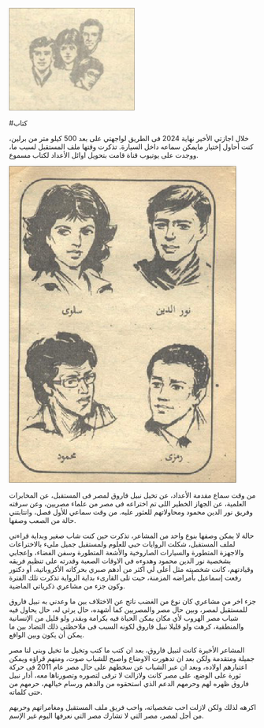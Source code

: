 ![](/public/0301abc30e5156a1a97ad330db14f2402fac782502fb4a0f31cc2565f00d1943.png)

#كتاب

خلال اجازتي الأخير نهاية 2024 فى الطريق لواجهتي على بعد 500 كيلو متر من برلين، كنت أحاول إختيار مايمكن سماعه داخل السيارة. تذكرت وقتها ملف المستقبل لسبب ما، ووجدت على يوتيوب قناة قامت بتحويل اوائل الأعداد لكتاب مسموع.

![](/public/45c06b050852d9977f44fd470dc0d27e81cf77156e5f69944dcb81f1cee58868.png)

من وقت سماع مقدمة الأعداد، عن تخيل نبيل فاروق لمصر فى المستقبل، عن المخابرات العلمية، عن الجهاز الخطير اللى تم اختراعه فى مصر من علماء مصريين، وعن سرقته وفريق نور الدين محمود ومحاولاتهم للعثور عليه. من وقت سماعي للأول فصل، وانتابتني حالة من الصعب وصفها.

حالة لا يمكن وصفها بنوع واحد من المشاعر، تذكرت حين كنت شاب صغير وبداية قراءتي لملف المستقبل، شكلت الروايات حبي للعلوم ولمستقبل جميل مليء بالاختراعات والاجهزة المتطورة والسيارات الصاروخية والأشعة المتطورة وسفن الفضاء، وإعجابي بشخصية نور الدين محمود وهدوءه فى الاوقات الصعبة وقدرته على تنظيم فريقه وقيادتهم، كانت شخصيته مثل أعلى لي اكثر من أدهم صبري بحركاته الأكروباتية، أو دكتور رفعت إسماعيل بأمراضه المزمنة، حيت تلى القارىء بداية الرواية تذكرت تلك الفترة وكون جزء من مشاعري ذكرياتي الماضية.

جزء اخر من مشاعري كان نوع من الغضب ناتج عن الاختلاف بين ما وعدني به نبيل فاروق للمستقبل لمصر، وبين حال مصر والمصريين كما أشهده، حال يرثى له، حال يحاول فيه شباب مصر الهروب لأي مكان يمكن الحياة فيه بكرامة وبقدر ولو قليل من الإنسانية والمنطقية، كرهت ولو قليلا نبيل فاروق لكونه السبب فى ملاحظتي ذلك التضاد بين ما يمكن أن يكون وبين الواقع.

المشاعر الأخيرة كانت لنبيل فاروق، بعد ان كتب ما كتب وتخيل ما تخيل وبنى لنا مصر جميلة ومتقدمة ولكن بعد ان تدهورت الاوضاع واصبح للشباب صوت، ومنهم قراؤه ويمكن اعتبارهم اولاده، وبعد ان عبر الشباب عن سخطهم على حال مصر عام 2011 فى حركة ثورة على الوضع، على مصر كانت ولازالت لا ترقى لتصوره وتصورناها معه، أدار نبيل فاروق ظهره لهم وحرمهم الدعم الذي استحقوه من والدهم ورسام خيالهم، حرمهم من حتى كلماته.

اكرهه لذلك ولكن لازلت احب شخصياته، واحب فريق ملف المستقبل ومغامراتهم وحربهم من أجل لمصر، مصر التي لا تشارك مصر التي نعرفها اليوم غير الإسم.


